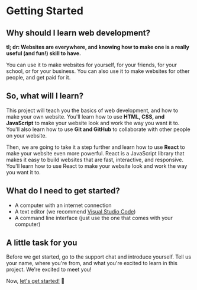 # Getting Started

## Why should I learn web development?

**tl; dr: Websites are everywhere, and knowing how to make one is a really useful (and fun!) skill to have.**

You can use it to make websites for yourself, for your friends, for your school, or for your business. You can also use it to make websites for other people, and get paid for it.

## So, what will I learn?

This project will teach you the basics of web development, and how to make your own website. You'll learn how to use **HTML, CSS, and JavaScript** to make your website look and work the way you want it to. You'll also learn how to use **Git and GitHub** to collaborate with other people on your website.

Then, we are going to take it a step further and learn how to use **React** to make your website even more powerful. React is a JavaScript library that makes it easy to build websites that are fast, interactive, and responsive. You'll learn how to use React to make your website look and work the way you want it to.

## What do I need to get started?

- A computer with an internet connection
- A text editor (we recommend [Visual Studio Code](https://code.visualstudio.com/))
- A command line interface (just use the one that comes with your computer)

## A little task for you

Before we get started, go to the support chat and introduce yourself. Tell us your name, where you're from, and what you're excited to learn in this project. We're excited to meet you!

Now, [let's get started!](./Lesson_2_Init_Setup.md) 🚀
